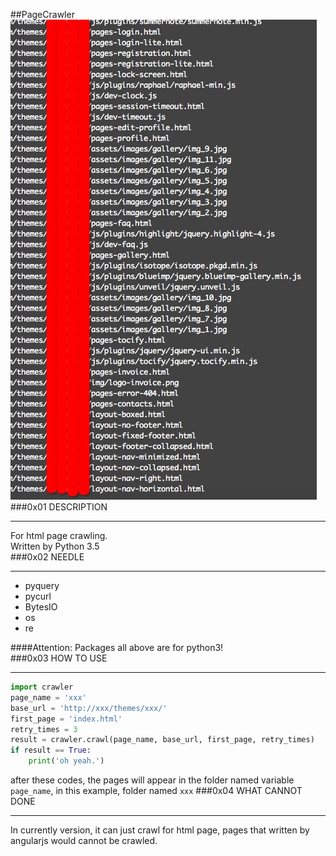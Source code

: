 ##PageCrawler
![working_screenshot](https://github.com/toby1991/PageCrawler/raw/master/working_screenshot.png)
###0x01 DESCRIPTION
***
For html page crawling.  
Written by Python 3.5  
###0x02 NEEDLE
***
* pyquery
* pycurl
* BytesIO
* os
* re
  
####Attention: Packages all above are for python3!  
###0x03 HOW TO USE
***
```Python
import crawler
page_name = 'xxx' 
base_url = 'http://xxx/themes/xxx/'
first_page = 'index.html'
retry_times = 3
result = crawler.crawl(page_name, base_url, first_page, retry_times)
if result == True:
    print('oh yeah.')
```
after these codes, the pages will appear in the folder named variable `page_name`, in this example, folder named `xxx`
###0x04 WHAT CANNOT DONE
***
In currently version, it can just crawl for html page, pages that written by angularjs would cannot be crawled.
